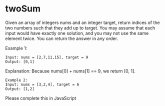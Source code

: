 # twoSum 

Given an array of integers nums and an integer target, return indices of the two numbers such that they add up to target.
You may assume that each input would have exactly one solution, and you may not use the same element twice.
You can return the answer in any order.

Example 1:

```
Input: nums = [2,7,11,15], target = 9
Output: [0,1]
```
Explanation: Because nums[0] + nums[1] == 9, we return [0, 1].

```
Example 2:
Input: nums = [3,2,4], target = 6
Output: [1,2]
```

Please complete this in JavaScript

